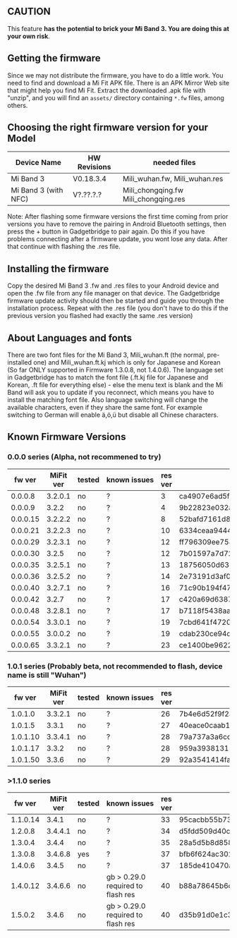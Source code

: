 ## CAUTION
This feature **has the potential to brick your Mi Band 3. You are doing this at your own risk**.

## Getting the firmware
Since we may not distribute the firmware, you have to do a little work. You need to find and download a Mi Fit APK file. There is an APK Mirror Web site that might help you find Mi Fit. Extract the downloaded .apk file with "unzip", and you will find an `assets/` directory containing `*.fw` files, among others.

## Choosing the right firmware version for your Model

Device Name           | HW Revisions | needed files
----------------------|--------------|------------
Mi Band 3             | V0.18.3.4    | Mili_wuhan.fw, Mili_wuhan.res
Mi Band 3 (with NFC)  | V?.??.?.?    | Mili_chongqing.fw Mili_chongqing.res

Note: After flashing some firmware versions the first time coming from prior versions you have to remove the pairing in Android Bluetooth settings, then press the + button in Gadgetbridge to pair again. Do this if you have problems connecting after a firmware update, you wont lose any data. After that continue with flashing the .res file.

## Installing the firmware
Copy the desired Mi Band 3 .fw and .res files to your Android device and open the .fw file from any file manager on that device. The Gadgetbridge firmware update activity should then be started and guide you through the installation process. Repeat with the .res file (you don't have to do this if the previous version you
flashed had exactly the same .res version)

## About Languages and fonts
There are two font files for the Mi Band 3, Mili_wuhan.ft (the normal, pre-installed one) and Mili_wuhan.ft.kj which is only for Japanese and Korean (So far ONLY supported in Firmware 1.3.0.8, not 1.4.0.6). The language set in Gadgetbridge has to match the font file (.ft.kj file for Japanese and Korean, .ft file for everything else) - else the menu text is blank and the Mi Band will ask you to update if you reconnect, which means you have to install the matching font file. Also language switching will change the available characters, even if they share the same font. For example switching to German will enable ä,ö,ü but disable all Chinese characters.

## Known Firmware Versions

### 0.0.0 series (Alpha, not recommened to try)

fw ver   | MiFit ver | tested | known&nbsp;issues | res ver | fw-md5 | res-md5 
---------|-----------|--------|-------------------|---------|--------|---------
0.0.0.8  | 3.2.0.1   | no | ? | 3  | ca4907e6ad5f5714d0cdfc834c27dc23 | 6fda92d7beaaa5a90b756836f72e1093
0.0.0.9  | 3.2.2     | no | ? | 4  | 9b22823e032a0e686c9d67c4bad4dcbe | 7031b4b74a860beb0d0d8734c2ee6588
0.0.0.15 | 3.2.2.2   | no | ? | 8  | 52bafd7161d82fc384e4d6a637552528 | 78f93c3ad65cdc9fdb6f729356b66343
0.0.0.21 | 3.2.2.3   | no | ? | 10 | 6334ceaa9444a343867328ff3d6fb8a3 | 83ab66ca9ea6a32a0eda9aacca5e680a
0.0.0.29 | 3.2.3.1   | no | ? | 12 | ff796309ee758057b1f5ddc8407844f6 | a4b1a11252f5c79a024fed213bbb60b0
0.0.0.30 | 3.2.5     | no | ? | 12 | 7b01597a7d72d5c5ad576c2bf726a3e4 | a4b1a11252f5c79a024fed213bbb60b0
0.0.0.35 | 3.2.5.1   | no | ? | 13 | 18756050d6397c094d03e383a7124a49 | 83ed6c31cd0e7f972501dd554dfcff70
0.0.0.36 | 3.2.5.2   | no | ? | 14 | 2e73191d3af03919cee13f53639b3600 | 5d75abcc8f92e9d2d6cb9fd2d58dfe5d
0.0.0.40 | 3.2.7.1   | no | ? | 16 | 71c90b194f474449be7660f3dbea6830 | 32562a63766697f777f7dcc1dc1e11f7
0.0.0.42 | 3.2.7     | no | ? | 17 | c420a69d6387965f7ad148d31ca33c9f | cf92efd216110269bae8cf60617e18de
0.0.0.48 | 3.2.8.1   | no | ? | 17 | b7118f5438aa710856776c140a85cf9d | cf92efd216110269bae8cf60617e18de
0.0.0.54 | 3.3.0.1   | no | ? | 19 | 7cbd641f472045ef84795a81342663ac | a8e069f81e95809ce91e962ec2efb486
0.0.0.55 | 3.0.0.2   | no | ? | 19 | cdab230ce94d7f74c7ef1e3d1e15040a | a8e069f81e95809ce91e962ec2efb486
0.0.0.65 | 3.3.2.1   | no | ? | 23 | ce1400be96226e68ecdbc0ff3c675fde | a0febd689fa05616807665cb25851903

### 1.0.1 series (Probably beta, not recommended to flash, device name is still "Wuhan")

fw ver   | MiFit ver | tested | known&nbsp;issues | res ver | fw-md5 | res-md5 
---------|-----------|--------|-------------------|---------|--------|---------
1.0.1.0  | 3.3.2.1   | no | ? | 26 | 7b4e6d52f9f2aca67482e58b96058ac5 | 0957a421d54f6aeae0dbe11f80090c34
1.0.1.5  | 3.3.1     | no | ? | 27 | 40eace0caab14b83ce89c78f4ee108bf | 9becdd15814462c050249d216321330a
1.0.1.10 | 3.3.4.1   | no | ? | 28 | 79a737a3a6cdce9bd09aeeb060559092 | 03c9edeb32186c775464bf25aa06aea6
1.0.1.17 | 3.3.2     | no | ? | 28 | 959a3938131558c31e2ce5706e6c8fa5 | 03c9edeb32186c775464bf25aa06aea6
1.0.1.50 | 3.3.6     | no | ? | 29 | 92a3541414faf7338bc2b119e6c655f8 | fd7e7236d1cd4380b433876802a23f37

### >1.1.0 series 

fw ver   | MiFit ver | tested | known&nbsp;issues | res ver | fw-md5 | res-md5 
---------|-----------|--------|-------------------|---------|--------|---------
1.1.0.14 | 3.4.1     | no  | ? | 33 | 95cacbb55b73cba072be60da649b8964 | 57d2724c4d9b7af6f52ba07007c36251
1.2.0.8  | 3.4.4.1   | no  | ? | 34 | d5fdd509d40c0a3a65bb2b01efdb9475 | 0787aede985e4c3b3a08f30f41c4da89
1.3.0.4  | 3.4.4     | no  | ? | 35 | 28a5d5b8d858ed1fb9c2e982d6d451f1 | 108869297b7d33a7fcd4c9dc3bb7eae5
1.3.0.8  | 3.4.6.8   | yes | ? | 37 | bfb6f624ac30288b06fbfe1874b59bf6 | 6aff668df38678a4f99308a103f3d96c
1.4.0.6  | 3.4.5     | no  | ? | 37 | 185de410470ad4af118cbbe47fc99023 | 6aff668df38678a4f99308a103f3d96c
1.4.0.12 | 3.4.6.6   | no  | gb > 0.29.0 required to flash res | 40 | b88a78645b6ceba7f352c70471018e67 | 36019608bbe73ba09acf15c4dc1d9a09
1.5.0.2  | 3.4.6     | no  | gb > 0.29.0 required to flash res | 40 | d35b91d0e1c33edfbc128412b285159d | 36019608bbe73ba09acf15c4dc1d9a09
